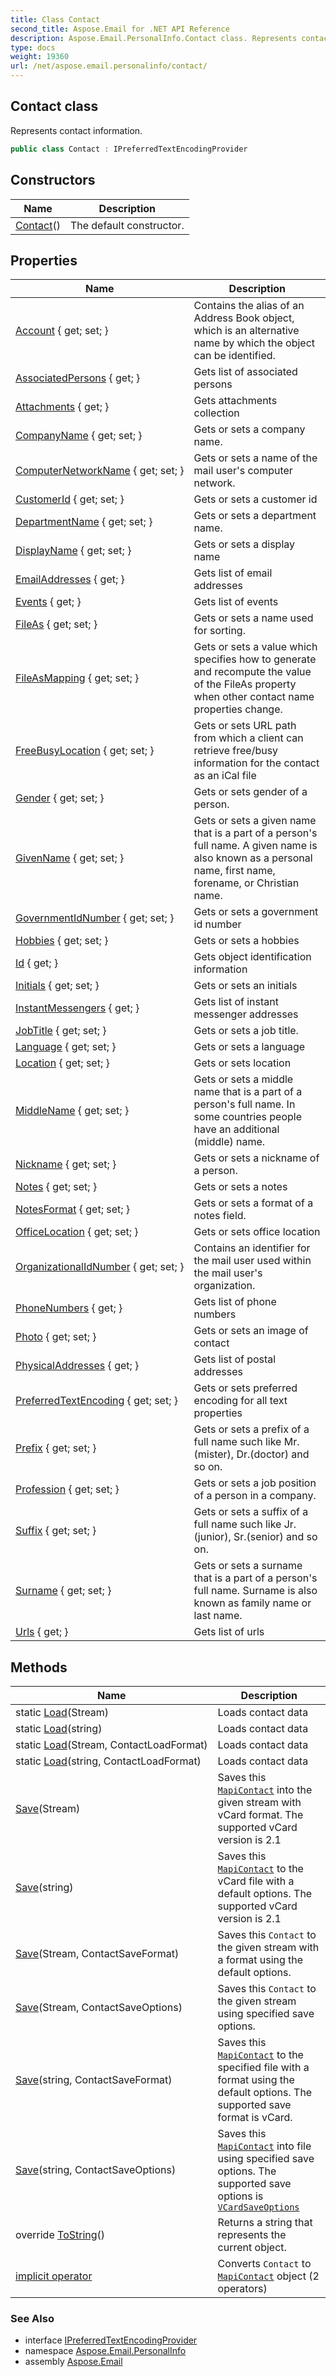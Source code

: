 ```yaml
---
title: Class Contact
second_title: Aspose.Email for .NET API Reference
description: Aspose.Email.PersonalInfo.Contact class. Represents contact information
type: docs
weight: 19360
url: /net/aspose.email.personalinfo/contact/
---
```

## Contact class

Represents contact information.

```csharp
public class Contact : IPreferredTextEncodingProvider
```

## Constructors

| Name | Description |
| --- | --- |
| [Contact](contact/)() | The default constructor. |

## Properties

| Name | Description |
| --- | --- |
| [Account](../../aspose.email.personalinfo/contact/account/) { get; set; } | Contains the alias of an Address Book object, which is an alternative name by which the object can be identified. |
| [AssociatedPersons](../../aspose.email.personalinfo/contact/associatedpersons/) { get; } | Gets list of associated persons |
| [Attachments](../../aspose.email.personalinfo/contact/attachments/) { get; } | Gets attachments collection |
| [CompanyName](../../aspose.email.personalinfo/contact/companyname/) { get; set; } | Gets or sets a company name. |
| [ComputerNetworkName](../../aspose.email.personalinfo/contact/computernetworkname/) { get; set; } | Gets or sets a name of the mail user's computer network. |
| [CustomerId](../../aspose.email.personalinfo/contact/customerid/) { get; set; } | Gets or sets a customer id |
| [DepartmentName](../../aspose.email.personalinfo/contact/departmentname/) { get; set; } | Gets or sets a department name. |
| [DisplayName](../../aspose.email.personalinfo/contact/displayname/) { get; set; } | Gets or sets a display name |
| [EmailAddresses](../../aspose.email.personalinfo/contact/emailaddresses/) { get; } | Gets list of email addresses |
| [Events](../../aspose.email.personalinfo/contact/events/) { get; } | Gets list of events |
| [FileAs](../../aspose.email.personalinfo/contact/fileas/) { get; set; } | Gets or sets a name used for sorting. |
| [FileAsMapping](../../aspose.email.personalinfo/contact/fileasmapping/) { get; set; } | Gets or sets a value which specifies how to generate and recompute the value of the FileAs property when other contact name properties change. |
| [FreeBusyLocation](../../aspose.email.personalinfo/contact/freebusylocation/) { get; set; } | Gets or sets URL path from which a client can retrieve free/busy information for the contact as an iCal file |
| [Gender](../../aspose.email.personalinfo/contact/gender/) { get; set; } | Gets or sets gender of a person. |
| [GivenName](../../aspose.email.personalinfo/contact/givenname/) { get; set; } | Gets or sets a given name that is a part of a person's full name. A given name is also known as a personal name, first name, forename, or Christian name. |
| [GovernmentIdNumber](../../aspose.email.personalinfo/contact/governmentidnumber/) { get; set; } | Gets or sets a government id number |
| [Hobbies](../../aspose.email.personalinfo/contact/hobbies/) { get; set; } | Gets or sets a hobbies |
| [Id](../../aspose.email.personalinfo/contact/id/) { get; } | Gets object identification information |
| [Initials](../../aspose.email.personalinfo/contact/initials/) { get; set; } | Gets or sets an initials |
| [InstantMessengers](../../aspose.email.personalinfo/contact/instantmessengers/) { get; } | Gets list of instant messenger addresses |
| [JobTitle](../../aspose.email.personalinfo/contact/jobtitle/) { get; set; } | Gets or sets a job title. |
| [Language](../../aspose.email.personalinfo/contact/language/) { get; set; } | Gets or sets a language |
| [Location](../../aspose.email.personalinfo/contact/location/) { get; set; } | Gets or sets location |
| [MiddleName](../../aspose.email.personalinfo/contact/middlename/) { get; set; } | Gets or sets a middle name that is a part of a person's full name. In some countries people have an additional (middle) name. |
| [Nickname](../../aspose.email.personalinfo/contact/nickname/) { get; set; } | Gets or sets a nickname of a person. |
| [Notes](../../aspose.email.personalinfo/contact/notes/) { get; set; } | Gets or sets a notes |
| [NotesFormat](../../aspose.email.personalinfo/contact/notesformat/) { get; set; } | Gets or sets a format of a notes field. |
| [OfficeLocation](../../aspose.email.personalinfo/contact/officelocation/) { get; set; } | Gets or sets office location |
| [OrganizationalIdNumber](../../aspose.email.personalinfo/contact/organizationalidnumber/) { get; set; } | Contains an identifier for the mail user used within the mail user's organization. |
| [PhoneNumbers](../../aspose.email.personalinfo/contact/phonenumbers/) { get; } | Gets list of phone numbers |
| [Photo](../../aspose.email.personalinfo/contact/photo/) { get; set; } | Gets or sets an image of contact |
| [PhysicalAddresses](../../aspose.email.personalinfo/contact/physicaladdresses/) { get; } | Gets list of postal addresses |
| [PreferredTextEncoding](../../aspose.email.personalinfo/contact/preferredtextencoding/) { get; set; } | Gets or sets preferred encoding for all text properties |
| [Prefix](../../aspose.email.personalinfo/contact/prefix/) { get; set; } | Gets or sets a prefix of a full name such like Mr.(mister), Dr.(doctor) and so on. |
| [Profession](../../aspose.email.personalinfo/contact/profession/) { get; set; } | Gets or sets a job position of a person in a company. |
| [Suffix](../../aspose.email.personalinfo/contact/suffix/) { get; set; } | Gets or sets a suffix of a full name such like Jr.(junior), Sr.(senior) and so on. |
| [Surname](../../aspose.email.personalinfo/contact/surname/) { get; set; } | Gets or sets a surname that is a part of a person's full name. Surname is also known as family name or last name. |
| [Urls](../../aspose.email.personalinfo/contact/urls/) { get; } | Gets list of urls |

## Methods

| Name | Description |
| --- | --- |
| static [Load](../../aspose.email.personalinfo/contact/load/#load)(Stream) | Loads contact data |
| static [Load](../../aspose.email.personalinfo/contact/load/#load_2)(string) | Loads contact data |
| static [Load](../../aspose.email.personalinfo/contact/load/#load_1)(Stream, ContactLoadFormat) | Loads contact data |
| static [Load](../../aspose.email.personalinfo/contact/load/#load_3)(string, ContactLoadFormat) | Loads contact data |
| [Save](../../aspose.email.personalinfo/contact/save/#save)(Stream) | Saves this [`MapiContact`](../../aspose.email.mapi/mapicontact/) into the given stream with vCard format. The supported vCard version is 2.1 |
| [Save](../../aspose.email.personalinfo/contact/save/#save_3)(string) | Saves this [`MapiContact`](../../aspose.email.mapi/mapicontact/) to the vCard file with a default options. The supported vCard version is 2.1 |
| [Save](../../aspose.email.personalinfo/contact/save/#save_1)(Stream, ContactSaveFormat) | Saves this `Contact` to the given stream with a format using the default options. |
| [Save](../../aspose.email.personalinfo/contact/save/#save_2)(Stream, ContactSaveOptions) | Saves this `Contact` to the given stream using specified save options. |
| [Save](../../aspose.email.personalinfo/contact/save/#save_4)(string, ContactSaveFormat) | Saves this [`MapiContact`](../../aspose.email.mapi/mapicontact/) to the specified file with a format using the default options. The supported save format is vCard. |
| [Save](../../aspose.email.personalinfo/contact/save/#save_5)(string, ContactSaveOptions) | Saves this [`MapiContact`](../../aspose.email.mapi/mapicontact/) into file using specified save options. The supported save options is [`VCardSaveOptions`](../../aspose.email.personalinfo.vcard/vcardsaveoptions/) |
| override [ToString](../../aspose.email.personalinfo/contact/tostring/)() | Returns a string that represents the current object. |
| [implicit operator](../../aspose.email.personalinfo/contact/op_implicit/#op_implicit) | Converts `Contact` to [`MapiContact`](../../aspose.email.mapi/mapicontact/) object (2 operators) |

### See Also

* interface [IPreferredTextEncodingProvider](../../aspose.email/ipreferredtextencodingprovider/)
* namespace [Aspose.Email.PersonalInfo](../../aspose.email.personalinfo/)
* assembly [Aspose.Email](../../)


